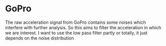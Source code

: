 # GoPro
The raw acceleration signal from GoPro contains some noises which interfere with further analysis.
So this aims to filter the acceleration in which we are interest.
I want to use the low pass filter partly or totally, it just depends on the noise distribution
